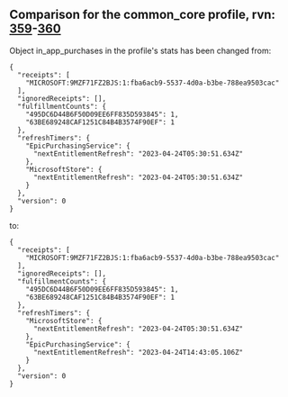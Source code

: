 ## Comparison for the common_core profile, rvn: [359](https://github.com/PRO100KatYT/FortniteProfileRevisions/tree/main/profiles/common_core/359%20common_core.json)-[360](https://github.com/PRO100KatYT/FortniteProfileRevisions/tree/main/profiles/common_core/360%20common_core.json)

Object in_app_purchases in the profile's stats has been changed from:

```
{
  "receipts": [
    "MICROSOFT:9MZF71FZ2BJS:1:fba6acb9-5537-4d0a-b3be-788ea9503cac"
  ],
  "ignoredReceipts": [],
  "fulfillmentCounts": {
    "495DC6D44B6F50D09EE6FF835D593845": 1,
    "63BE689248CAF1251C84B4B3574F90EF": 1
  },
  "refreshTimers": {
    "EpicPurchasingService": {
      "nextEntitlementRefresh": "2023-04-24T05:30:51.634Z"
    },
    "MicrosoftStore": {
      "nextEntitlementRefresh": "2023-04-24T05:30:51.634Z"
    }
  },
  "version": 0
}
```

to:

```
{
  "receipts": [
    "MICROSOFT:9MZF71FZ2BJS:1:fba6acb9-5537-4d0a-b3be-788ea9503cac"
  ],
  "ignoredReceipts": [],
  "fulfillmentCounts": {
    "495DC6D44B6F50D09EE6FF835D593845": 1,
    "63BE689248CAF1251C84B4B3574F90EF": 1
  },
  "refreshTimers": {
    "MicrosoftStore": {
      "nextEntitlementRefresh": "2023-04-24T05:30:51.634Z"
    },
    "EpicPurchasingService": {
      "nextEntitlementRefresh": "2023-04-24T14:43:05.106Z"
    }
  },
  "version": 0
}
```

<br><br>
